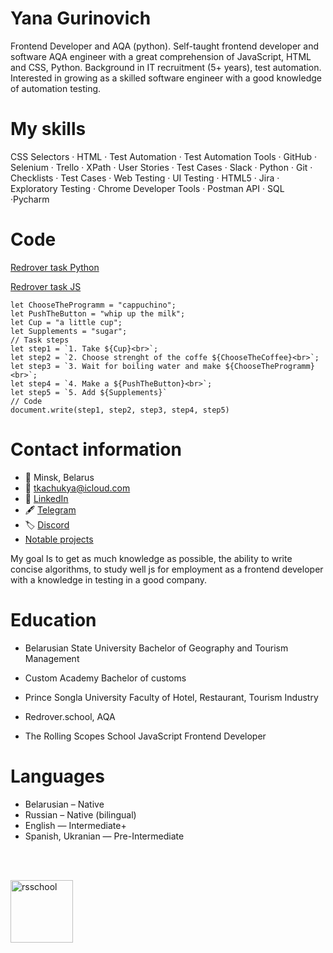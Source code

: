 # Yana Gurinovich
Frontend Developer and AQA (python).
Self-taught frontend developer and software AQA engineer with a great comprehension of JavaScript, HTML and CSS, Python. Background in IT recruitment (5+ years), test automation. Interested in growing as a skilled software engineer with a good knowledge of automation testing.

# My skills
CSS Selectors · HTML · Test Automation · Test Automation Tools · GitHub · Selenium · Trello · XPath · User Stories · Test Cases · Slack · Python · Git · Checklists · Test Cases · Web Testing · UI Testing · HTML5 · Jira · Exploratory Testing · Chrome Developer Tools · Postman API · SQL ·Pycharm


# Code
[Redrover task Python](https://github.com/gurinowicz/OpenWeatherPython_06/blob/main/tests/test_migrate_from_dark_sky_api_page_ow6.py)

[Redrover task JS](https://replit.com/@gurinowicz/Lesson-Redrover-Test#script.js)
```let ChooseTheCoffee = "Lvivska kava";
let ChooseTheProgramm = "cappuchino";
let PushTheButton = "whip up the milk";
let Cup = "a little cup";
let Supplements = "sugar";
// Task steps
let step1 = `1. Take ${Cup}<br>`;
let step2 = `2. Choose strenght of the coffe ${ChooseTheCoffee}<br>`;
let step3 = `3. Wait for boiling water and make ${ChooseTheProgramm}<br>`;
let step4 = `4. Make a ${PushTheButton}<br>`;
let step5 = `5. Add ${Supplements}`
// Code
document.write(step1, step2, step3, step4, step5)
```

# Contact information

* 📍 Minsk, Belarus
* 📧 [tkachukya@icloud.com](tkachukya@icloud.com)
* 💼 [LinkedIn](https://www.linkedin.com/in/yana-hurynovich-170a27101/)
* 🖋️ [Telegram](https://t.me/Yana_Gurinovich)
* 🏷️ [Discord](Yana_G#5658)
* [Notable projects](https://github.com/gurinowicz/rssschool-cv)

My goal Is to get as much knowledge as possible, the ability to write concise algorithms, to study well js for employment as a frontend developer with a knowledge in testing in a good company.

# Education

* Belarusian State University Bachelor of Geography and Tourism Management

* Custom Academy Bachelor of customs

* Prince Songla University Faculty of Hotel, Restaurant, Tourism Industry

* Redrover.school, AQA

* The Rolling Scopes School JavaScript Frontend Developer

# Languages

* Belarusian – Native
* Russian – Native (bilingual)
* English — Intermediate+
* Spanish, Ukranian — Pre-Intermediate
<br>
<br>

[<img align="center" alt="rsschool" width="100px"  src="img/rs.school/images/rs_school.svg"/>](https://rs.school/)  
